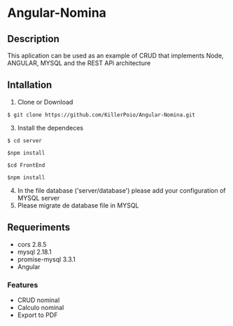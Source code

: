 # Angular-Nomina
## Description 
This aplication can be used as an example of CRUD that implements Node, ANGULAR, MYSQL and the REST APi architecture
## Intallation

1. Clone or Download 
```
$ git clone https://github.com/KillerPoio/Angular-Nomina.git
```

3. Install the dependeces
```
$ cd server 
```

```
$npm install
```

```
$cd FrontEnd
```

```
$npm install
```

4. In the file database ('server/database') please add your configuration of MYSQL server
5. Please migrate de database file in MYSQL
## Requeriments 
- cors 2.8.5
- mysql 2.18.1
- promise-mysql 3.3.1
- Angular

### Features
- CRUD nominal
- Calculo nominal
- Export to PDF
